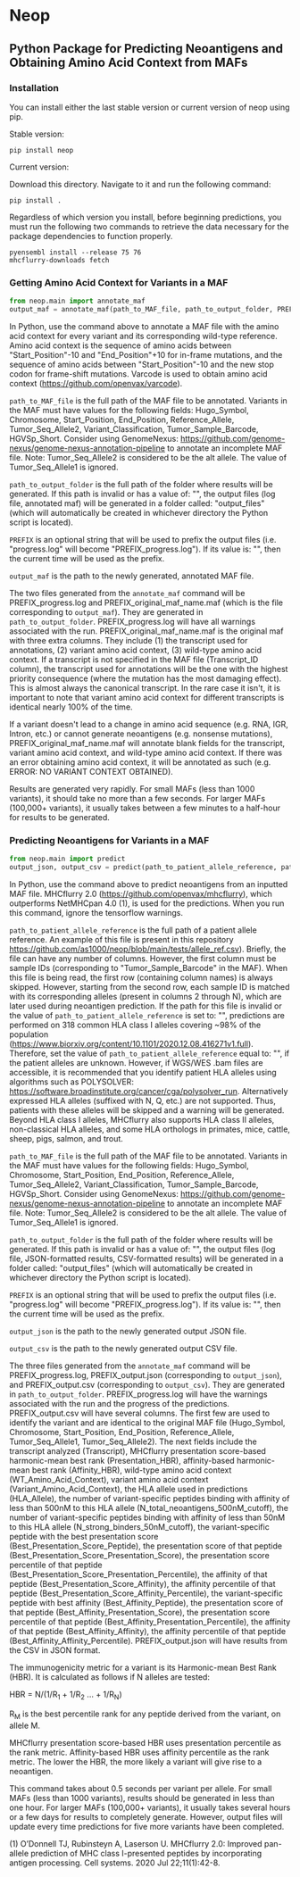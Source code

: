 # Neop
## Python Package for Predicting Neoantigens and Obtaining Amino Acid Context from MAFs

### Installation

You can install either the last stable version or current version of neop using pip.

Stable version:

`pip install neop`

Current version:

Download this directory. Navigate to it and run the following command:

`pip install .`

Regardless of which version you install, before beginning predictions, you must run the following two commands to retrieve the data necessary for the package dependencies to function properly.

```
pyensembl install --release 75 76
mhcflurry-downloads fetch
```

### Getting Amino Acid Context for Variants in a MAF

```python
from neop.main import annotate_maf
output_maf = annotate_maf(path_to_MAF_file, path_to_output_folder, PREFIX)
```

In Python, use the command above to annotate a MAF file with the amino acid context for every variant and its corresponding wild-type reference. Amino acid context is the sequence of amino acids between "Start_Position"-10 and "End_Position"+10 for in-frame mutations, and the sequence of amino acids between "Start_Position"-10 and the new stop codon for frame-shift mutations. Varcode is used to obtain amino acid context (https://github.com/openvax/varcode).

`path_to_MAF_file` is the full path of the MAF file to be annotated. Variants in the MAF must have values for the following fields: Hugo_Symbol, Chromosome, Start_Position, End_Position, Reference_Allele, Tumor_Seq_Allele2, Variant_Classification, Tumor_Sample_Barcode, HGVSp_Short. Consider using GenomeNexus: https://github.com/genome-nexus/genome-nexus-annotation-pipeline to annotate an incomplete MAF file. Note: Tumor_Seq_Allele2 is considered to be the alt allele. The value of Tumor_Seq_Allele1 is ignored.

`path_to_output_folder` is the full path of the folder where results will be generated. If this path is invalid or has a value of: "", the output files (log file, annotated maf) will be generated in a folder called: "output_files" (which will automatically be created in whichever directory the Python script is located).

`PREFIX` is an optional string that will be used to prefix the output files (i.e. "progress.log" will become "PREFIX_progress.log"). If its value is: "", then the current time will be used as the prefix.

`output_maf` is the path to the newly generated, annotated MAF file.

The two files generated from the `annotate_maf` command will be PREFIX_progress.log and PREFIX_original_maf_name.maf (which is the file corresponding to `output_maf`). They are generated in `path_to_output_folder`. PREFIX_progress.log will have all warnings associated with the run. PREFIX_original_maf_name.maf is the original maf with three extra columns. They include (1) the transcript used for annotations, (2) variant amino acid context, (3) wild-type amino acid context. If a transcript is not specified in the MAF file (Transcript_ID column), the transcript used for annotations will be the one with the highest priority consequence (where the mutation has the most damaging effect). This is almost always the canonical transcript. In the rare case it isn't, it is important to note that variant amino acid context for different transcripts is identical nearly 100% of the time.

If a variant doesn't lead to a change in amino acid sequence (e.g. RNA, IGR, Intron, etc.) or cannot generate neoantigens (e.g. nonsense mutations), PREFIX_original_maf_name.maf will annotate blank fields for the transcript, variant amino acid context, and wild-type amino acid context. If there was an error obtaining amino acid context, it will be annotated as such (e.g. ERROR: NO VARIANT CONTEXT OBTAINED).

Results are generated very rapidly. For small MAFs (less than 1000 variants), it should take no more than a few seconds. For larger MAFs (100,000+ variants), it usually takes between a few minutes to a half-hour for results to be generated.

### Predicting Neoantigens for Variants in a MAF

```python
from neop.main import predict
output_json, output_csv = predict(path_to_patient_allele_reference, path_to_MAF_file, path_to_output_folder, PREFIX)
```

In Python, use the command above to predict neoantigens from an inputted MAF file. MHCflurry 2.0 (https://github.com/openvax/mhcflurry), which outperforms NetMHCpan 4.0 (1), is used for the predictions. When you run this command, ignore the tensorflow warnings.

`path_to_patient_allele_reference` is the full path of a patient allele reference. An example of this file is present in this repository https://github.com/as1000/neop/blob/main/tests/allele_ref.csv). Briefly, the file can have any number of columns. However, the first column must be sample IDs (corresponding to "Tumor_Sample_Barcode" in the MAF). When this file is being read, the first row (containing column names) is always skipped. However, starting from the second row, each sample ID is matched with its corresponding alleles (present in columns 2 through N), which are later used during neoantigen prediction. If the path for this file is invalid or the value of `path_to_patient_allele_reference` is set to: "", predictions are performed on 318 common HLA class I alleles covering ~98% of the population (https://www.biorxiv.org/content/10.1101/2020.12.08.416271v1.full). Therefore, set the value of `path_to_patient_allele_reference` equal to: "", if the patient alleles are unknown. However, if WGS/WES .bam files are accessible, it is recommended that you identify patient HLA alleles using algorithms such as POLYSOLVER: https://software.broadinstitute.org/cancer/cga/polysolver_run. Alternatively expressed HLA alleles (suffixed with N, Q, etc.) are not supported. Thus, patients with these alleles will be skipped and a warning will be generated. Beyond HLA class I alleles, MHCflurry also supports HLA class II alleles, non-classical HLA alleles, and some HLA orthologs in primates, mice, cattle, sheep, pigs, salmon, and trout.

`path_to_MAF_file` is the full path of the MAF file to be annotated. Variants in the MAF must have values for the following fields: Hugo_Symbol, Chromosome, Start_Position, End_Position, Reference_Allele, Tumor_Seq_Allele2, Variant_Classification, Tumor_Sample_Barcode, HGVSp_Short. Consider using GenomeNexus: https://github.com/genome-nexus/genome-nexus-annotation-pipeline to annotate an incomplete MAF file. Note: Tumor_Seq_Allele2 is considered to be the alt allele. The value of Tumor_Seq_Allele1 is ignored.

`path_to_output_folder` is the full path of the folder where results will be generated. If this path is invalid or has a value of: "", the output files (log file, JSON-formatted results, CSV-formatted results) will be generated in a folder called: "output_files" (which will automatically be created in whichever directory the Python script is located).

`PREFIX` is an optional string that will be used to prefix the output files (i.e. "progress.log" will become "PREFIX_progress.log"). If its value is: "", then the current time will be used as the prefix.

`output_json` is the path to the newly generated output JSON file.

`output_csv` is the path to the newly generated output CSV file.

The three files generated from the `annotate_maf` command will be PREFIX_progress.log, PREFIX_output.json (corresponding to `output_json`), and PREFIX_output.csv (corresponding to `output_csv`). They are generated in `path_to_output_folder`. PREFIX_progress.log will have the warnings associated with the run and the progress of the predictions. PREFIX_output.csv will have several columns. The first few are used to identify the variant and are identical to the original MAF file (Hugo_Symbol, Chromosome, Start_Position, End_Position, Reference_Allele, Tumor_Seq_Allele1, Tumor_Seq_Allele2). The next fields include the transcript analyzed (Transcript), MHCflurry presentation score-based harmonic-mean best rank (Presentation_HBR), affinity-based harmonic-mean best rank (Affinity_HBR), wild-type amino acid context (WT_Amino_Acid_Context), variant amino acid context (Variant_Amino_Acid_Context), the HLA allele used in predictions (HLA_Allele), the number of variant-specific peptides binding with affinity of less than 500nM to this HLA allele (N_total_neoantigens_500nM_cutoff), the number of variant-specific peptides binding with affinity of less than 50nM to this HLA allele (N_strong_binders_50nM_cutoff), the variant-specific peptide with the best presentation score (Best_Presentation_Score_Peptide), the presentation score of that peptide (Best_Presentation_Score_Presentation_Score), the presentation score percentile of that peptide (Best_Presentation_Score_Presentation_Percentile), the affinity of that peptide (Best_Presentation_Score_Affinity), the affinity percentile of that peptide (Best_Presentation_Score_Affinity_Percentile), the variant-specific peptide with best affinity (Best_Affinity_Peptide), the presentation score of that peptide (Best_Affinity_Presentation_Score), the presentation score percentile of that peptide (Best_Affinity_Presentation_Percentile), the affinity of that peptide (Best_Affinity_Affinity), the affinity percentile of that peptide (Best_Affinity_Affinity_Percentile). PREFIX_output.json will have results from the CSV in JSON format.

The immunogenicity metric for a variant is its Harmonic-mean Best Rank (HBR). It is calculated as follows if N alleles are tested:

HBR = N/(1/R<sub>1</sub> + 1/R<sub>2</sub> ... + 1/R<sub>N</sub>)

R<sub>M</sub> is the best percentile rank for any peptide derived from the variant, on allele M.

MHCflurry presentation score-based HBR uses presentation percentile as the rank metric. Affinity-based HBR uses affinity percentile as the rank metric. The lower the HBR, the more likely a variant will give rise to a neoantigen.

This command takes about 0.5 seconds per variant per allele. For small MAFs (less than 1000 variants), results should be generated in less than one hour. For larger MAFs (100,000+ variants), it usually takes several hours or a few days for results to completely generate. However, output files will update every time predictions for five more variants have been completed.

(1) O’Donnell TJ, Rubinsteyn A, Laserson U. MHCflurry 2.0: Improved pan-allele prediction of MHC class I-presented peptides by incorporating antigen processing. Cell systems. 2020 Jul 22;11(1):42-8.
